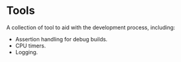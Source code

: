 # Tools

A collection of tool to aid with the development process, including:
- Assertion handling for debug builds.
- CPU timers.
- Logging.
